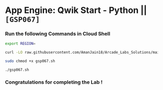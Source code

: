 # App Engine: Qwik Start - Python || `[GSP067]`

### Run the following Commands in Cloud Shell

```bash
export REGION=
```

```bash
curl -LO raw.githubusercontent.com/AmanJain18/Arcade_Labs_Solutions/main/App%20Engine%20Qwik%20Start%20-%20Python/gsp067.sh

sudo chmod +x gsp067.sh

./gsp067.sh
```

### Congratulations for completing the Lab !